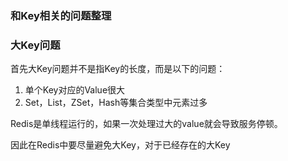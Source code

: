 ### 和Key相关的问题整理



### 大Key问题

首先大Key问题并不是指Key的长度，而是以下的问题：

1. 单个Key对应的Value很大
2. Set，List，ZSet，Hash等集合类型中元素过多

Redis是单线程运行的，如果一次处理过大的value就会导致服务停顿。

因此在Redis中要尽量避免大Key，对于已经存在的大Key



